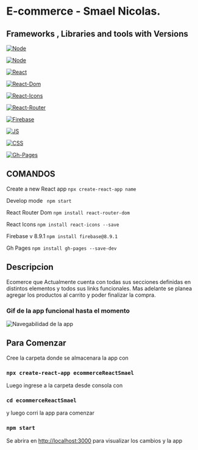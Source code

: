 # E-commerce - Smael Nicolas.

## Frameworks , Libraries and tools with Versions

[![Node](https://img.shields.io/badge/node-%2014.17.0-success)](https://reactjs.org/blog/2020/10/20/react-v17.html)

[![Node](https://img.shields.io/badge/npm-%206.14.13-success)](https://reactjs.org/blog/2020/10/20/react-v17.html)

[![React](https://img.shields.io/badge/react-%2017.0.2-success)](https://reactjs.org/blog/2020/10/20/react-v17.html)

[![React-Dom](https://img.shields.io/badge/react--dom-%5E17.0.2-success)](https://reactjs.org/docs/react-dom.html)

[![React-Icons](https://img.shields.io/badge/react--icons-%5E4.3.1-success)](https://react-icons.github.io/react-icons/)

[![React-Router](https://img.shields.io/badge/react--router--dom-%5E6.0.2-success)](https://www.w3schools.com/react/react_router.asp)

[![Firebase](https://img.shields.io/badge/firebase-%5E8.9.1-success)](https://firebase.google.com/)

[![JS](https://img.shields.io/badge/JavaScript-ES2015-success)](https://developer.mozilla.org/en-US/docs/Web/JavaScript)

[![CSS](https://img.shields.io/badge/CSS--success)](https://developer.mozilla.org/en-US/docs/Web/CSS)

[![Gh-Pages](https://img.shields.io/badge/gh--pages-latest-success)](https://developer.mozilla.org/en-US/docs/Web/CSS)

## COMANDOS

Create a new React app
`npx create-react-app name`

Develop mode
` npm start`

React Router Dom
`npm install react-router-dom`

React Icons
`npm install react-icons --save`

Firebase v 8.9.1
`npm install firebase@8.9.1`

Gh Pages
`npm install gh-pages --save-dev`

## Descripcion

Ecomerce que Actualmente cuenta con todas sus secciones definidas en distintos elementos y todos sus links funcionales. Mas adelante se planea agregar los productos al carrito y poder finalizar la compra.

### Gif de la app funcional hasta el momento

![Navegabilidad de la app](https://github.com/SmaelNicolas/ecommerceReactSmael/blob/main/ecommerceSmael.gif "gif")

## Para Comenzar

Cree la carpeta donde se almacenara la app con

### `npx create-react-app ecommerceReactSmael`

Luego ingrese a la carpeta desde consola con

### `cd ecommerceReactSmael`

y luego corri la app para comenzar

### `npm start`

Se abrira en [http://localhost:3000](http://localhost:3000) para visualizar los cambios y la app
